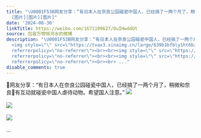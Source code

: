 ```yaml
---
title: "\U0001F53B网友分享：“有日本人在奈良公园碰瓷中国人，已经搞了一两个月了，稍微和奈良\U0001F98C有互动就碰瓷中国人虐待动物。希望国人注意。”
  [图片][图片][图片]"
date: '2024-08-30'
linkTitle: https://weibo.com/1671109627/OuIHwddOt
source: 包容万物恒河水的微博
description: "\U0001F53B网友分享：“有日本人在奈良公园碰瓷中国人，已经搞了一两个月了，稍微和奈良\U0001F98C有互动就碰瓷中国人虐待动物。希望国人注意。”
  <img style=\"\" src=\"https://tvax3.sinaimg.cn/large/639b1bfbly1ht6bzrr6xcj20bo0413zj.jpg\"
  referrerpolicy=\"no-referrer\"><br><br><img style=\"\" src=\"https://tvax2.sinaimg.cn/large/639b1bfbly1ht6c0sch5vj216o1kw1ky.jpg\"
  referrerpolicy=\"no-referrer\"><br><br><img style=\"\" src=\"https://tvax3.sinaimg.cn/large/639b1bfbly1ht6c1c9qhvj216o1kwu0x.jpg\"
  referrerpolicy=\"no-referrer\"><br><br> ..."
disable_comments: true
---
```

🔻网友分享：“有日本人在奈良公园碰瓷中国人，已经搞了一两个月了，稍微和奈良🦌有互动就碰瓷中国人虐待动物。希望国人注意。” <img style="" src="https://tvax3.sinaimg.cn/large/639b1bfbly1ht6bzrr6xcj20bo0413zj.jpg" referrerpolicy="no-referrer"><br><br><img style="" src="https://tvax2.sinaimg.cn/large/639b1bfbly1ht6c0sch5vj216o1kw1ky.jpg" referrerpolicy="no-referrer"><br><br><img style="" src="https://tvax3.sinaimg.cn/large/639b1bfbly1ht6c1c9qhvj216o1kwu0x.jpg" referrerpolicy="no-referrer"><br><br> ...